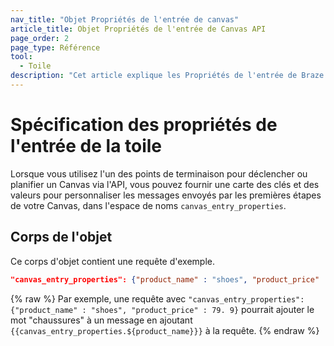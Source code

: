 ```yaml
---
nav_title: "Objet Propriétés de l'entrée de canvas"
article_title: Objet Propriétés de l'entrée de Canvas API
page_order: 2
page_type: Référence
tool:
  - Toile
description: "Cet article explique les Propriétés de l'entrée de Braze Canvas ."
---
```


# Spécification des propriétés de l'entrée de la toile

Lorsque vous utilisez l'un des points de terminaison pour déclencher ou planifier un Canvas via l'API, vous pouvez fournir une carte des clés et des valeurs pour personnaliser les messages envoyés par les premières étapes de votre Canvas, dans l'espace de noms `canvas_entry_properties`.

## Corps de l'objet

Ce corps d'objet contient une requête d'exemple.

```json
"canvas_entry_properties": {"product_name" : "shoes", "product_price" : 79.99}
```
{% raw %}
Par exemple, une requête avec `"canvas_entry_properties": {"product_name" : "shoes", "product_price" : 79. 9}` pourrait ajouter le mot "chaussures" à un message en ajoutant `{{canvas_entry_properties.${product_name}}}` à la requête.
{% endraw %}
